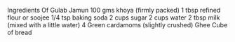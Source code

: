 Ingredients Of Gulab Jamun
100 gms khoya (firmly packed)
1 tbsp refined flour or soojee
1/4 tsp baking soda
2 cups sugar
2 cups water
2 tbsp milk (mixed with a little water)
4 Green cardamoms (slightly crushed)
Ghee
Cube of bread